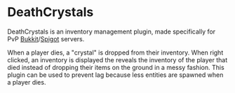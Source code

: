 # DeathCrystals

DeathCrystals is an inventory management plugin, made specifically for PvP [Bukkit](https://www.spigotmc.org/)/[Spigot](https://www.spigotmc.org/) servers.

When a player dies, a "crystal" is dropped from their inventory. When right clicked, an inventory is displayed the reveals the inventory of the player that died instead of dropping their items on the ground in a messy fashion. This plugin can be used to prevent lag because less entities are spawned when a player dies.
